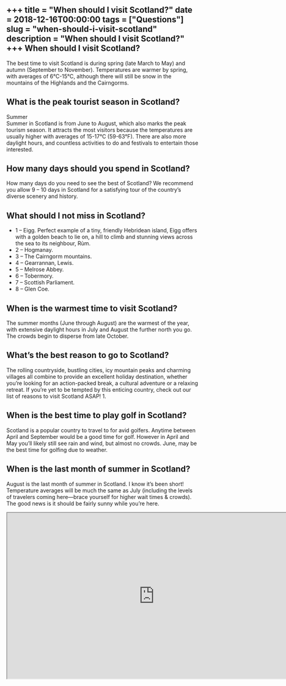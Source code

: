 +++
title = "When should I visit Scotland?"
date = 2018-12-16T00:00:00
tags = ["Questions"]
slug = "when-should-i-visit-scotland"
description = "When should I visit Scotland?"
+++
When should I visit Scotland?
-----------------------------

The best time to visit Scotland is during spring (late March to May) and autumn (September to November). Temperatures are warmer by spring, with averages of 6°C-15°C, although there will still be snow in the mountains of the Highlands and the Cairngorms.

What is the peak tourist season in Scotland?
--------------------------------------------

Summer  
Summer in Scotland is from June to August, which also marks the peak tourism season. It attracts the most visitors because the temperatures are usually higher with averages of 15-17°C (59-63°F). There are also more daylight hours, and countless activities to do and festivals to entertain those interested.

How many days should you spend in Scotland?
-------------------------------------------

How many days do you need to see the best of Scotland? We recommend you allow 9 – 10 days in Scotland for a satisfying tour of the country’s diverse scenery and history.

What should I not miss in Scotland?
-----------------------------------

- 1 – Eigg. Perfect example of a tiny, friendly Hebridean island, Eigg offers with a golden beach to lie on, a hill to climb and stunning views across the sea to its neighbour, Rùm.
- 2 – Hogmanay.
- 3 – The Cairngorm mountains.
- 4 – Gearrannan, Lewis.
- 5 – Melrose Abbey.
- 6 – Tobermory.
- 7 – Scottish Parliament.
- 8 – Glen Coe.

When is the warmest time to visit Scotland?
-------------------------------------------

The summer months (June through August) are the warmest of the year, with extensive daylight hours in July and August the further north you go. The crowds begin to disperse from late October.

What’s the best reason to go to Scotland?
-----------------------------------------

The rolling countryside, bustling cities, icy mountain peaks and charming villages all combine to provide an excellent holiday destination, whether you’re looking for an action-packed break, a cultural adventure or a relaxing retreat. If you’re yet to be tempted by this enticing country, check out our list of reasons to visit Scotland ASAP! 1.

When is the best time to play golf in Scotland?
-----------------------------------------------

Scotland is a popular country to travel to for avid golfers. Anytime between April and September would be a good time for golf. However in April and May you’ll likely still see rain and wind, but almost no crowds. June, may be the best time for golfing due to weather.

When is the last month of summer in Scotland?
---------------------------------------------

August is the last month of summer in Scotland. I know it’s been short! Temperature averages will be much the same as July (including the levels of travelers coming here—brace yourself for higher wait times &amp; crowds). The good news is it should be fairly sunny while you’re here.

<iframe allow="accelerometer; autoplay; clipboard-write; encrypted-media; gyroscope; picture-in-picture" allowfullscreen="" class="__youtube_prefs__  epyt-is-override  no-lazyload" data-no-lazy="1" data-origheight="433" data-origwidth="770" data-skipgform_ajax_framebjll="" height="433" id="_ytid_38390" loading="lazy" src="https://www.youtube.com/embed/5rF-zcXzk4o?enablejsapi=1&autoplay=0&cc_load_policy=0&cc_lang_pref=&iv_load_policy=1&loop=0&modestbranding=0&rel=1&fs=1&playsinline=0&autohide=2&theme=dark&color=red&controls=1&" title="YouTube player" width="770"></iframe>